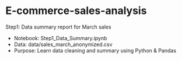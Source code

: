 # E-commerce-sales-analysis
Step1: Data summary report for March sales
- Notebook: Step1_Data_Summary.ipynb
- Data: data/sales_march_anonymized.csv
- Purpose: Learn data cleaning and summary using Python & Pandas
